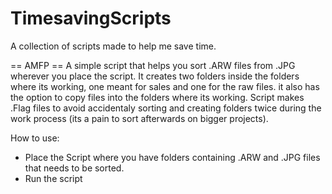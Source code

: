 # TimesavingScripts
A collection of scripts made to help me save time.

== AMFP ==
A simple script that helps you sort .ARW files from .JPG wherever you place the script.
It creates two folders inside the folders where its working, one meant for sales and one for the raw files.
it also has the option to copy files into the folders where its working. Script makes .Flag files to avoid accidentaly 
sorting and creating folders twice during the work process (its a pain to sort afterwards on bigger projects).

How to use:
- Place the Script where you have folders containing .ARW and .JPG files that needs to be sorted.
- Run the script
